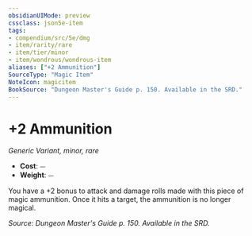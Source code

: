 ```yaml
---
obsidianUIMode: preview
cssclass: json5e-item
tags:
- compendium/src/5e/dmg
- item/rarity/rare
- item/tier/minor
- item/wondrous/wondrous-item
aliases: ["+2 Ammunition"]
SourceType: "Magic Item"
NoteIcon: magicitem
BookSource: "Dungeon Master's Guide p. 150. Available in the SRD."
---
```

# +2 Ammunition
*Generic Variant, minor, rare*  

- **Cost**: ⏤
- **Weight**: ⏤

You have a +2 bonus to attack and damage rolls made with this piece of magic ammunition. Once it hits a target, the ammunition is no longer magical.

*Source: Dungeon Master's Guide p. 150. Available in the SRD.*
